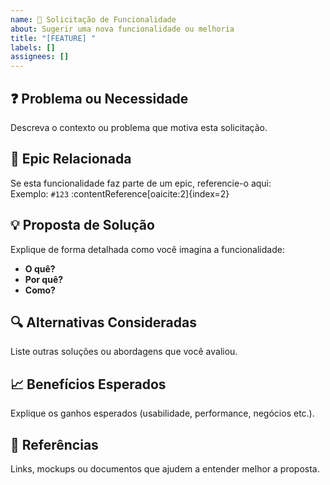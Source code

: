 ```yaml
---
name: 🚀 Solicitação de Funcionalidade
about: Sugerir uma nova funcionalidade ou melhoria
title: "[FEATURE] "
labels: []
assignees: []
---
```

## ❓ Problema ou Necessidade
Descreva o contexto ou problema que motiva esta solicitação.

## 🌌 Epic Relacionada
Se esta funcionalidade faz parte de um epic, referencie-o aqui:  
Exemplo: `#123` :contentReference[oaicite:2]{index=2}

## 💡 Proposta de Solução
Explique de forma detalhada como você imagina a funcionalidade:

- **O quê?**  
- **Por quê?**  
- **Como?**

## 🔍 Alternativas Consideradas
Liste outras soluções ou abordagens que você avaliou.

## 📈 Benefícios Esperados
Explique os ganhos esperados (usabilidade, performance, negócios etc.).

## 📎 Referências
Links, mockups ou documentos que ajudem a entender melhor a proposta.